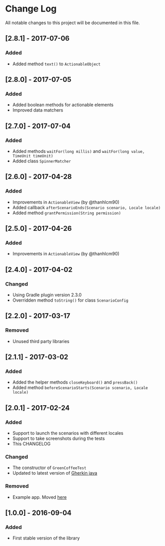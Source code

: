 # Change Log
All notable changes to this project will be documented in this file.

## [2.8.1] - 2017-07-06
### Added
- Added method `text()` to `ActionableObject`

## [2.8.0] - 2017-07-05
### Added
- Added boolean methods for actionable elements
- Improved data matchers

## [2.7.0] - 2017-07-04
### Added
- Added methods `waitFor(long millis)` and `waitFor(long value, TimeUnit timeUnit)`
- Added class `SpinnerMatcher`

## [2.6.0] - 2017-04-28
### Added
- Improvements in `ActionableView` (by @thanhlcm90)
- Added callback `afterScenarioEnds(Scenario scenario, Locale locale)`
- Added method `grantPermission(String permission)`

## [2.5.0] - 2017-04-26
### Added
- Improvements in `ActionableView` (by @thanhlcm90)

## [2.4.0] - 2017-04-02
### Changed
- Using Gradle plugin version 2.3.0
- Overridden method `toString()` for class `ScenarioConfig` 

## [2.2.0] - 2017-03-17
### Removed
- Unused third party libraries

## [2.1.1] - 2017-03-02
### Added
- Added the helper methods `closeKeyboard()` and `pressBack()`
- Added method `beforeScenarioStarts(Scenario scenario, Locale locale)`

## [2.0.1] - 2017-02-24
### Added
- Support to launch the scenarios with different locales
- Support to take screenshots during the tests
- This CHANGELOG

### Changed
- The constructor of `GreenCoffeeTest`
- Updated to latest version of [Gherkin java](https://github.com/cucumber/gherkin-java)

### Removed
- Example app. Moved [here](https://github.com/vndly/green-coffee-example)

## [1.0.0] - 2016-09-04
### Added
- First stable version of the library